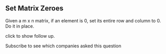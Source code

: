 ## Set Matrix Zeroes

Given a m x n matrix, if an element is 0, set its entire row and column to 0. Do it in place.

click to show follow up.

Subscribe to see which companies asked this question